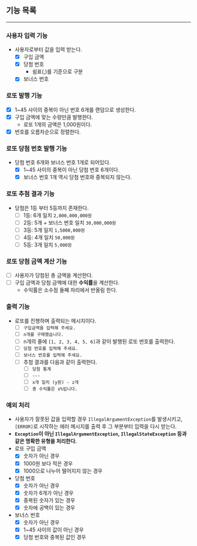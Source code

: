 ## 기능 목록

---

### 사용자 입력 기능
- 사용자로부터 값을 입력 받는다.
    - [x] 구입 금액
    - [x] 당첨 번호
        - 쉼표(,)를 기준으로 구분
    - [x] 보너스 번호

### 로또 발행 기능
- [x] 1~45 사이의 중복이 아닌 번호 6개를 랜덤으로 생성한다.
- [x] 구입 금액에 맞는 수량만큼 발행한다.
    - 로또 1개의 금액은 1,000원이다.
- [x] 번호를 오름차순으로 정렬한다.

### 로또 당첨 번호 발행 기능
- 당첨 번호 6개와 보너스 번호 1개로 되어있다.
    - [x] 1~45 사이의 중복이 아닌 당첨 번호 6개이다.
    - [x] 보너스 번호 1개 역시 당첨 번호와 중복되지 않는다.

### 로또 추첨 결과 기능
- 당첨은 1등 부터 5등까지 존재한다.
    - [ ] 1등: 6개 일치 `2,000,000,000원`
    - [ ] 2등: 5개 + 보너스 번호 일치 `30,000,000원`
    - [ ] 3등: 5개 일치 `1,5000,000원`
    - [ ] 4등: 4개 일치 `50,000원`
    - [ ] 5등: 3개 일치 `5,000원`

### 로또 당첨 금액 계산 기능
- [ ] 사용자가 당첨된 총 금액을 계산한다.
- [ ] 구입 금액과 당첨 금액에 대한 **수익률**을 계산한다.
  - 수익률은 소수점 둘째 자리에서 반올림 한다.

### 출력 기능
- 로또를 진행하며 출력되는 메시지이다.
  - [ ] `구입금액을 입력해 주세요.`
  - [ ] `n개를 구매했습니다.`
  - [ ] n개의 줄에 `[1, 2, 3, 4, 5, 6]`과 같이 발행된 로또 번호를 출력한다.
  - [ ] `당첨 번호를 입력해 주세요.`
  - [ ] `보너스 번호를 입력해 주세요.`
  - [ ] 추첨 결과를 다음과 같이 출력한다.
    - [ ] `당첨 통계`
    - [ ] `---`
    - [ ] `x개 일치 (y원) - z개`
    - [ ] `총 수익률은 x%입니다.`

### 예외 처리
- 사용자가 잘못된 값을 입력할 경우 `IllegalArgumentException`를 발생시키고, `[ERROR]`로 시작하는 에러 메시지를 출력 후 그 부분부터 입력을 다시 받는다.
- **`Exception`이 아닌 `IllegalArgumentException`, `IllegalStateException` 등과 같은 명확한 유형을 처리한다.**
- 로또 구입 금액
    - [x] 숫자가 아닌 경우
    - [x] 1000원 보다 적은 경우
    - [x] 1000으로 나누어 떨어지지 않는 경우
- 당첨 번호
    - [x] 숫자가 아닌 경우
    - [x] 숫자가 6개가 아닌 경우
    - [x] 중복된 숫자가 있는 경우
    - [x] 숫자에 공백이 있는 경우
- 보너스 번호
  - [x] 숫자가 아닌 경우
  - [x] 1~45 사이의 값이 아닌 경우
  - [x] 당첨 번호와 중복된 값인 경우
